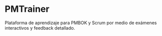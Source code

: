 # PMTrainer
Plataforma de aprendizaje para PMBOK y Scrum por medio de exámenes interactivos y feedback detallado.
